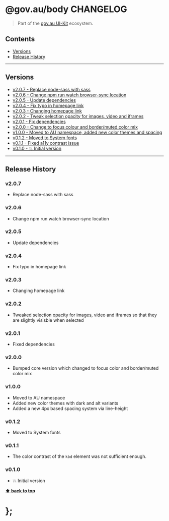 @gov.au/body CHANGELOG
======================

> Part of the [gov.au UI-Kit](https://github.com/govau/uikit/) ecosystem.


## Contents

* [Versions](#install)
* [Release History](#release-history)


----------------------------------------------------------------------------------------------------------------------------------------------------------------


## Versions

* [v2.0.7 - Replace node-sass with sass](#v207)
* [v2.0.6 - Change npm run watch browser-sync location](#v206)
* [v2.0.5 - Update dependencies](#v205)
* [v2.0.4 - Fix typo in homepage link](#v204)
* [v2.0.3 - Changing homepage link](#v203)
* [v2.0.2 - Tweak selection opacity for images, video and iframes](#v202)
* [v2.0.1 - Fix dependencies ](#v201)
* [v2.0.0 - Change to focus colour and border/muted color mix](#v200)
* [v1.0.0 - Moved to AU namespace, added new color themes and spacing](#v100)
* [v0.1.2 - Moved to System fonts](#v012)
* [v0.1.1 - Fixed a11y contrast issue](#v011)
* [v0.1.0 - 💥 Initial version](#v010)


----------------------------------------------------------------------------------------------------------------------------------------------------------------


## Release History

### v2.0.7

- Replace node-sass with sass


### v2.0.6

- Change npm run watch browser-sync location


### v2.0.5

- Update dependencies


### v2.0.4

- Fix typo in homepage link


### v2.0.3

- Changing homepage link


### v2.0.2

- Tweaked selection opacity for images, video and iframes so that they are slightly visisble when selected


### v2.0.1

- Fixed dependencies


### v2.0.0

- Bumped core version which changed to focus color and border/muted color mix


### v1.0.0

- Moved to AU namespace
- Added new color themes with dark and alt variants
- Added a new 4px based spacing system via line-height


### v0.1.2

- Moved to System fonts


### v0.1.1

- The color contrast of the `kbd` element was not sufficient enough.


### v0.1.0

- 💥 Initial version


**[⬆ back to top](#contents)**


# };
